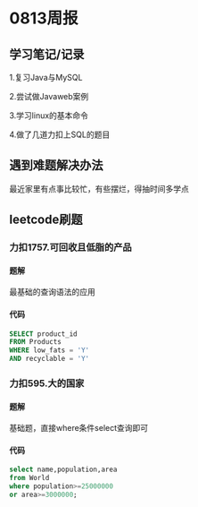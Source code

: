 # 0813周报

## 学习笔记/记录

1.复习Java与MySQL

2.尝试做Javaweb案例

3.学习linux的基本命令

4.做了几道力扣上SQL的题目

## 遇到难题解决办法

最近家里有点事比较忙，有些摆烂，得抽时间多学点

## leetcode刷题

### 力扣1757.可回收且低脂的产品

#### 题解

最基础的查询语法的应用

#### 代码

```sql
SELECT product_id
FROM Products
WHERE low_fats = 'Y'
AND recyclable = 'Y'
```

### 力扣595.大的国家

#### 题解

基础题，直接where条件select查询即可

#### 代码

```sql
select name,population,area 
from World 
where population>=25000000 
or area>=3000000;
```
